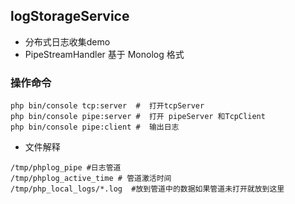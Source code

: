 ## logStorageService

- 分布式日志收集demo
- PipeStreamHandler 基于 Monolog 格式


###  操作命令
```
php bin/console tcp:server  #  打开tcpServer
php bin/console pipe:server #  打开 pipeServer 和TcpClient
php bin/console pipe:client #  输出日志
```

- 文件解释
```
/tmp/phplog_pipe #日志管道
/tmp/phplog_active_time # 管道激活时间
/tmp/php_local_logs/*.log  #放到管道中的数据如果管道未打开就放到这里

```





